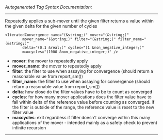 _Autogenerated Tag Syntax Documentation:_

---
Repeatedly applies a sub-mover until the given filter returns a value within the given delta for the given number of cycles

```
<IteratedConvergence name="(&string;)" mover="(&string;)"
        mover_name="(&string;)" filter="(&string;)" filter_name="(&string;)"
        delta="(0.1 &real;)" cycles="(1 &non_negative_integer;)"
        maxcycles="(1000 &non_negative_integer;)" />
```

-   **mover**: the mover to repeatedly apply
-   **mover_name**: the mover to repeatedly apply
-   **filter**: the filter to use when assaying for convergence (should return a reasonable value from report_sm())
-   **filter_name**: the filter to use when assaying for convergence (should return a reasonable value from report_sm())
-   **delta**: how close do the filter values have to be to count as converged
-   **cycles**: for how many mover applications does the filter value have to fall within delta of the reference value before counting as converged. If the filter is outside of the range, the reference value is reset to the new filter value
-   **maxcycles**: exit regardless if filter doesn't converge within this many applications of the mover - intended mainly as a safety check to prevent infinite recursion

---
